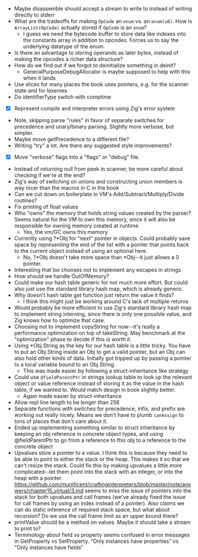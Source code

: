 - Maybe disassemble should accept a stream to write to instead of writing directly to stderr
- What are the tradeoffs for making `OpCode` an `enum` vs. an `enum(u8)`. How is `ArrayList(OpCode)` actually stored if `OpCode` is an `enum`?
    - I guess we need the bytecode buffer to store data like indexes into the constants array in addition to opcodes. Forces us to say the underlying datatype of the enum.
- Is there an advantage to storing operands as later bytes, instead of making the opcodes a richer data structure?
- How do we find out if we forgot to deinitialize something in deinit?
    - GeneralPurposeDebugAllocator is maybe supposed to help with this when it lands
- Use slices for many places the book uses pointers, e.g. for the scanner state and for lexemes
- Do identifierType switch with comptime
- [x] Represent compile and interpreter errors using Zig's error system
- Note, skipping parse "rules" in favor of separate switches for precedence and unary/binary parsing. Slightly more verbose, but simpler.
- Maybe move getPrecedence to a different file?
- Writing "try" a lot. Are there any suggested style improvements?
- [x] Move "verbose" flags into a "flags" or "debug" file.
- Instead of returning null from peek in scanner, be more careful about checking if we're at the end?
- Zig's way of switching on unions and constructing union members is way nicer than the macros in C in the book
- Can we cut down on boilerplate in VM's Add/Subtract/Multiply/Divide routines?
- Fix printing of float values
- Who "owns" the memory that holds string values created by the parser? Seems natural for the VM to own this memory, since it will also be responsible for owning memory created at runtime.
    - Yes, the vm/GC owns this memory
- Currently using ?*Obj for "next" pointer in objects. Could probably save space by representing the end of the list with a pointer that points back to the current object instead of using an optional here.
    - No, ?*Obj doesn't take more space than *Obj--it just allows a 0 pointer.
- Interesting that lox chooses not to implement any escapes in strings
- How should we handle OutOfMemory?
- Could make our hash table generic for not much more effort. But could also just use the standard library hash map, which is already generic.
- Why doesn't hash table get function just return the value it finds?
    - I think this might just be working around C's lack of multiple returns
- Would probably be more efficient to use Zig's standard library hash map to implement string interning, since there is only one possible value, and Zig knows how to optimize that case.
- Choosing not to implement copyString for now--it's really a performance optimization on top of takeString. May benchmark at the "optimization" phase to decide if this is worth it.
- Using *Obj.String as the key for our hash table is a little tricky. You have to put an Obj.String inside an Obj to get a valid pointer, but an Obj can also hold other kinds of data. Initially got tripped up by passing a pointer to a local variable bound to an Obj.String.
    - This was made easier by following a struct-inheritance like strategy
- Could use `@fieldParentPtr` in strings lookup table to look up the relevant object or value reference instead of storing it as the value in the hash table, if we wanted to. Would match design in book slightly better.
    - Again made easier by struct-inheritance
- Allow repl line length to be longer than 256
- Separate functions with switches for precedence, infix, and prefix are working out really nicely. Means we don't have to plumb `canAssign` to tons of places that don't care about it.
- Ended up implementing something similar to struct inheritance by keeping an obj reference in concrete object types, and using @fieldParentPtr to go from a reference to this obj to a reference to the concrete object
- Upvalues store a pointer to a value. I think this is because they need to be able to point to either the stack or the heap. This makes it so that we can't resize the stack. Could fix this by making upvalues a little more complicated--let them point into the stack with an integer, or into the heap with a pointer. https://github.com/munificent/craftinginterpreters/blob/master/note/answers/chapter15_virtual/3.md seems to miss the issue of pointers into the stack for both upvalues and call frames (we've already fixed the issue for call frames by using an index instead of a pointer). Also claims we can do static inference of required stack space, but what about recursion? Do we use the call frame limit as an upper bound there?
- printValue should be a method on values. Maybe it should take a stream to print to?
- Terminology about field vs property seems confused in error messages in GetProperty vs SetProperty. "Only instances have properties" vs "Only instances have fields"
